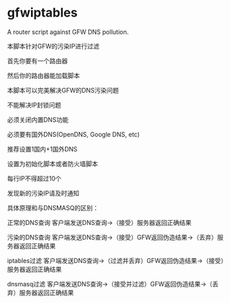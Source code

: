 gfwiptables
===========

A router script against GFW DNS pollution.

本脚本针对GFW的污染IP进行过滤

首先你要有一个路由器

然后你的路由器能加载脚本

本脚本可以完美解决GFW的DNS污染问题

不能解决IP封锁问题

必须关闭内置DNS功能

必须要有国外DNS(OpenDNS, Google DNS, etc)

推荐设置1国内+1国外DNS

设置为初始化脚本或者防火墙脚本

每行IP不得超过10个

发现新的污染IP请及时通知

具体原理和与DNSMASQ的区别：

正常的DNS查询
客户端发送DNS查询->（接受）服务器返回正确结果

污染的DNS查询
客户端发送DNS查询->（接受）GFW返回伪造结果->（丢弃）服务器返回正确结果

iptables过滤
客户端发送DNS查询->（过滤并丢弃）GFW返回伪造结果->（接受）服务器返回正确结果

dnsmasq过滤
客户端发送DNS查询->（接受并过滤）GFW返回伪造结果->（丢弃）服务器返回正确结果
